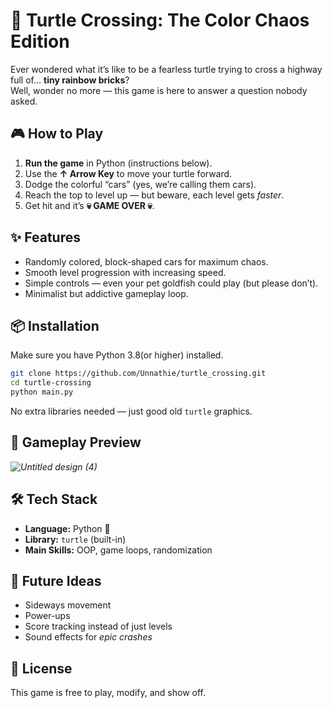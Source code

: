 # 🐢 Turtle Crossing: The Color Chaos Edition

Ever wondered what it’s like to be a fearless turtle trying to cross a highway full of… **tiny rainbow bricks**?  
Well, wonder no more — this game is here to answer a question nobody asked.

## 🎮 How to Play
1. **Run the game** in Python (instructions below).  
2. Use the **↑ Arrow Key** to move your turtle forward.  
3. Dodge the colorful “cars” (yes, we’re calling them cars).  
4. Reach the top to level up — but beware, each level gets *faster*.  
5. Get hit and it’s **💀 GAME OVER 💀**.

## ✨ Features
- Randomly colored, block-shaped cars for maximum chaos.
- Smooth level progression with increasing speed.
- Simple controls — even your pet goldfish could play (but please don’t).
- Minimalist but addictive gameplay loop.

## 📦 Installation
Make sure you have Python 3.8(or higher) installed.

```bash
git clone https://github.com/Unnathie/turtle_crossing.git
cd turtle-crossing
python main.py
```

No extra libraries needed — just good old `turtle` graphics.

## 📸 Gameplay Preview
*![Untitled design (4)](https://github.com/user-attachments/assets/29faf897-a673-4e32-af34-255610f6e903)*  

## 🛠 Tech Stack
- **Language:** Python 🐍
- **Library:** `turtle` (built-in)
- **Main Skills:** OOP, game loops, randomization

## 🚀 Future Ideas
- Sideways movement  
- Power-ups  
- Score tracking instead of just levels  
- Sound effects for *epic crashes*

## 📜 License
This game is free to play, modify, and show off. 
